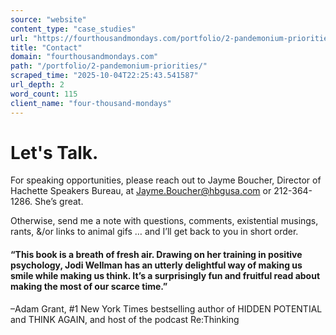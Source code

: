 ```yaml
---
source: "website"
content_type: "case_studies"
url: "https://fourthousandmondays.com/portfolio/2-pandemonium-priorities/"
title: "Contact"
domain: "fourthousandmondays.com"
path: "/portfolio/2-pandemonium-priorities/"
scraped_time: "2025-10-04T22:25:43.541587"
url_depth: 2
word_count: 115
client_name: "four-thousand-mondays"
---
```


# Let's Talk.

For speaking opportunities, please reach out to Jayme Boucher, Director of Hachette Speakers Bureau, at Jayme.Boucher@hbgusa.com or 212-364-1286. She’s great.

Otherwise, send me a note with questions, comments, existential musings, rants, &/or links to animal gifs … and I’ll get back to you in short order.

#### “This book is a breath of fresh air. Drawing on her training in positive psychology, Jodi Wellman has an utterly delightful way of making us smile while making us think. It’s a surprisingly fun and fruitful read about making the most of our scarce time.”

–Adam Grant, #1 New York Times bestselling author of HIDDEN POTENTIAL and THINK AGAIN, and host of the podcast Re:Thinking